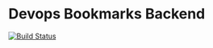 # Devops Bookmarks Backend

[![Build Status](https://travis-ci.com/devopsbookmarks-org/devopsbookmarks-backend.svg?branch=main)](https://travis-ci.com/github/devopsbookmarks-org/devopsbookmarks-backend)
